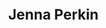 ---
title: Jenna Perkin
layout: speaker
name: Jenna Perkin
short_description: Jenna Perkin is a Game and Narrative Designer currently attending Lawrence Technological University.
description: Jenna Perkin is a Game and Narrative Designer currently attending Lawrence Technological University. She is focused on creating empathy through narrative design an ensuring sincere representations that promote meaningful play experiences.
img: "/img/speakers/j-perkin.jpg"
social: null
order: 1
---